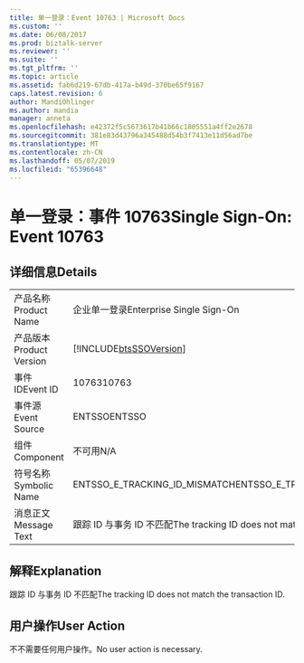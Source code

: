 ```yaml
---
title: 单一登录：Event 10763 | Microsoft Docs
ms.custom: ''
ms.date: 06/08/2017
ms.prod: biztalk-server
ms.reviewer: ''
ms.suite: ''
ms.tgt_pltfrm: ''
ms.topic: article
ms.assetid: fab6d219-67db-417a-b49d-370be65f9167
caps.latest.revision: 6
author: MandiOhlinger
ms.author: mandia
manager: anneta
ms.openlocfilehash: e42372f5c5673617b41b66c1805551a4ff2e2678
ms.sourcegitcommit: 381e83d43796a345488d54b3f7413e11d56ad7be
ms.translationtype: MT
ms.contentlocale: zh-CN
ms.lasthandoff: 05/07/2019
ms.locfileid: "65396648"
---
```

# <a name="single-sign-on-event-10763"></a><span data-ttu-id="8292a-102">单一登录：事件 10763</span><span class="sxs-lookup"><span data-stu-id="8292a-102">Single Sign-On: Event 10763</span></span>
## <a name="details"></a><span data-ttu-id="8292a-103">详细信息</span><span class="sxs-lookup"><span data-stu-id="8292a-103">Details</span></span>  
  
|                 |                                                            |
|-----------------|------------------------------------------------------------|
|  <span data-ttu-id="8292a-104">产品名称</span><span class="sxs-lookup"><span data-stu-id="8292a-104">Product Name</span></span>   |                 <span data-ttu-id="8292a-105">企业单一登录</span><span class="sxs-lookup"><span data-stu-id="8292a-105">Enterprise Single Sign-On</span></span>                  |
| <span data-ttu-id="8292a-106">产品版本</span><span class="sxs-lookup"><span data-stu-id="8292a-106">Product Version</span></span> | [!INCLUDE[btsSSOVersion](../includes/btsssoversion-md.md)] |
|    <span data-ttu-id="8292a-107">事件 ID</span><span class="sxs-lookup"><span data-stu-id="8292a-107">Event ID</span></span>     |                           <span data-ttu-id="8292a-108">10763</span><span class="sxs-lookup"><span data-stu-id="8292a-108">10763</span></span>                            |
|  <span data-ttu-id="8292a-109">事件源</span><span class="sxs-lookup"><span data-stu-id="8292a-109">Event Source</span></span>   |                           <span data-ttu-id="8292a-110">ENTSSO</span><span class="sxs-lookup"><span data-stu-id="8292a-110">ENTSSO</span></span>                           |
|    <span data-ttu-id="8292a-111">组件</span><span class="sxs-lookup"><span data-stu-id="8292a-111">Component</span></span>    |                            <span data-ttu-id="8292a-112">不可用</span><span class="sxs-lookup"><span data-stu-id="8292a-112">N/A</span></span>                             |
|  <span data-ttu-id="8292a-113">符号名称</span><span class="sxs-lookup"><span data-stu-id="8292a-113">Symbolic Name</span></span>  |               <span data-ttu-id="8292a-114">ENTSSO_E_TRACKING_ID_MISMATCH</span><span class="sxs-lookup"><span data-stu-id="8292a-114">ENTSSO_E_TRACKING_ID_MISMATCH</span></span>                |
|  <span data-ttu-id="8292a-115">消息正文</span><span class="sxs-lookup"><span data-stu-id="8292a-115">Message Text</span></span>   |     <span data-ttu-id="8292a-116">跟踪 ID 与事务 ID 不匹配</span><span class="sxs-lookup"><span data-stu-id="8292a-116">The tracking ID does not match the transaction ID.</span></span>     |
  
## <a name="explanation"></a><span data-ttu-id="8292a-117">解释</span><span class="sxs-lookup"><span data-stu-id="8292a-117">Explanation</span></span>  
 <span data-ttu-id="8292a-118">跟踪 ID 与事务 ID 不匹配</span><span class="sxs-lookup"><span data-stu-id="8292a-118">The tracking ID does not match the transaction ID.</span></span>  
  
## <a name="user-action"></a><span data-ttu-id="8292a-119">用户操作</span><span class="sxs-lookup"><span data-stu-id="8292a-119">User Action</span></span>  
 <span data-ttu-id="8292a-120">不不需要任何用户操作。</span><span class="sxs-lookup"><span data-stu-id="8292a-120">No user action is necessary.</span></span>